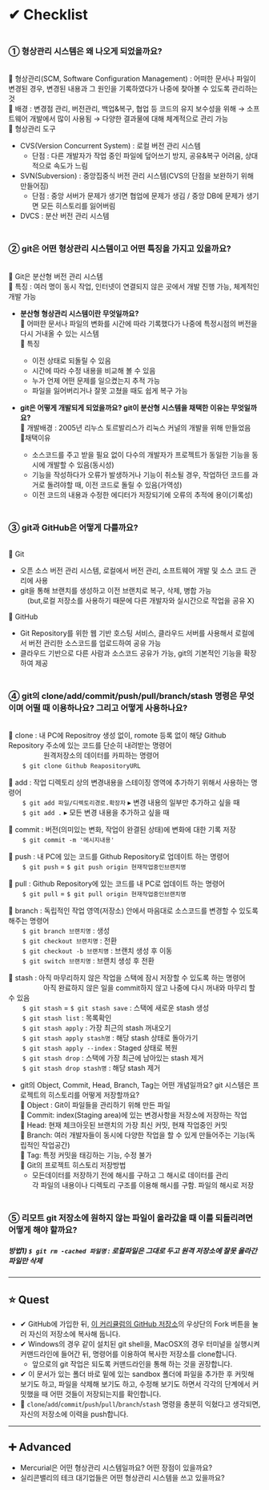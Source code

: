# ✔ Checklist
### <br>① 형상관리 시스템은 왜 나오게 되었을까요?
<br>🔹 형상관리(SCM, Software Configuration Management) : 어떠한 문서나 파일이 변경된 경우, 변경된 내용과 그 원인을 기록하였다가 나중에 찾아볼 수 있도록 관리하는 것
<br>🔹 배경 : 변경점 관리, 버전관리, 백업&복구, 협업 등 코드의 유지 보수성을 위해 → 소프트웨어 개발에서 많이 사용됨 → 다양한 결과물에 대해 체계적으로 관리 가능
<br>🔹 형상관리 도구
* CVS(Version Concurrent System) : 로컬 버전 관리 시스템
  * 단점 : 다른 개발자가 작업 중인 파일에 덮어쓰기 방지, 공유&복구 어려움, 상대적으로 속도가 느림
* SVN(Subversion) : 중앙집중식 버전 관리 시스템(CVS의 단점을 보완하기 위해 만들어짐)
    * 단점 : 중앙 서버가 문제가 생기면 협업에 문제가 생김 / 중앙 DB에 문제가 생기면 모든 히스토리를 잃어버림
* DVCS : 분산 버전 관리 시스템

### <br>② git은 어떤 형상관리 시스템이고 어떤 특징을 가지고 있을까요?
<br>🔹 Git은 분산형 버전 관리 시스템<br>🔹 특징 : 여러 명이 동시 작업, 인터넷이 연결되지 않은 곳에서 개발 진행 가능, 체계적인 개발 가능
  * **분산형 형상관리 시스템이란 무엇일까요?**
  <br>🔹 어떠한 문서나 파일의 변화를 시간에 따라 기록했다가 나중에 특정시점의 버전을 다시 거내올 수 있는 시스템
  <br> 🔹 특징
    * 이전 상태로 되돌릴 수 있음
    * 시간에 따라 수정 내용을 비교해 볼 수 있음
    * 누가 언제 어떤 문제를 일으켰는지 추적 가능
    * 파일을 잃어버리거나 잘못 고쳤을 때도 쉽게 복구 가능
 
* **git은 어떻게 개발되게 되었을까요? git이 분산형 시스템을 채택한 이유는 무엇일까요?**<br>🔹 개발배경 : 2005년 리누스 토르발리스가 리눅스 커널의 개발을 위해 만들었음<br>🔹채택이유
    * 소스코드를 주고 받을 필요 없이 다수의 개발자가 프로젝트가 동일한 기능을 동시에 개발할 수 있음(동시성)
    * 기능을 작성하다가 오류가 발생하거나 기능이 취소될 경우, 작업하던 코드를 과거로 돌려야할 때, 이전 코드로 돌릴 수 있음(가역성)
    * 이전 코드의 내용과 수정한 에디터가 저장되기에 오류의 추적에 용이(기록성)

### <br>③ git과 GitHub은 어떻게 다를까요?
<br>🔹 Git
  * 오픈 소스 버전 관리 시스템, 로컬에서 버전 관리, 소프트웨어 개발 및 소스 코드 관리에 사용
  * git을 통해 브랜치를 생성하고 이전 브랜치로 복구, 삭제, 병합 가능<br>　(but,로컬 저장소를 사용하기 때문에 다른 개발자와 실시간으로 작업을 공유 X)

   🔹 GitHub<br>
   * Git Repository를 위한 웹 기반 호스팅 서비스, 클라우드 서버를 사용해서 로컬에서 버전 관리한 소스코드를 업로드하여 공유 가능
   * 클라우드 기반으로 다른 사람과 소스코드 공유가 가능, git의 기본적인 기능을 확장하여 제공

### <br>④ git의 clone/add/commit/push/pull/branch/stash 명령은 무엇이며 어떨 때 이용하나요? 그리고 어떻게 사용하나요?
<br>🔹 clone : 내 PC에 Repositroy 생성 없이, romote 등록 없이 해당 Github Repository 주소에 있는 코드를 단순히 내려받는 명령어<br>　　　　　원격저장소의 데이터를 카피하는 명령어<br>  　　`$ git clone Github ReapositoryURL`

  🔹 add : 작업 디렉토리 상의 변경내용을 스테이징 영역에 추가하기 위해서 사용하는 명령어<br>  　　`$ git add 파일/디렉토리경로.확장자` ▸ 변경 내용의 일부만 추가하고 싶을 때<br>  　　`$ git add .` ▸ 모든 변경 내용을 추가하고 싶을 때

  🔹 commit : 버전(의미있는 변화, 작업이 완결된 상태)에 변화에 대한 기록 저장<br>  　　`$ git commit -m '메시지내용'`
  
  🔹 push : 내 PC에 있는 코드를 Github Repository로 업데이트 하는 명령어<br>  　　`$ git push` = `$ git push origin 현재작업중인브랜치명`
  
  🔹 pull : Github Repository에 있는 코드를 내 PC로 업데이트 하는 명령어
<br> 　　`$ git pull` = `$ git pull origin 현재작업중인브랜치명`
  
  🔹 branch : 독립적인 작업 영역(저장소) 안에서 마음대로 소스코드를 변경할 수 있도록 해주는 명령어<br>  　　`$ git branch 브랜치명` : 생성<br>  　　`$ git checkout 브랜치명` : 전환<br>  　　`$ git checkout -b 브랜치명` : 브랜치 생성 후 이동<br>  　　`$ git switch 브랜치명` : 브랜치 생성 후 전환
  
  🔹 stash : 아직 마무리하지 않은 작업을 스택에 잠시 저장할 수 있도록 하는 명령어<br>　　　　　아직 완료하지 않은 일을 commit하지 않고 나중에 다시 꺼내와 마무리 할 수 있음<br>  　　`$ git stash` = `$ git stash save` : 스택에 새로운 stash 생성<br>  　　`$ git stash list` : 목록확인<br>  　　`$ git stash apply` :  가장 최근의 stash 꺼내오기<br>  　　`$ git stash apply stash명` : 해당 stash 상태로 돌아가기<br>  　　`$ git stash apply --index` : Staged 상태로 복원<br>  　　`$ git stash drop` : 스택에 가장 최근에 남아있는 stash 제거<br>  　　`$ git stash drop stash명` : 해당 stash 제거

* git의 Object, Commit, Head, Branch, Tag는 어떤 개념일까요? git 시스템은 프로젝트의 히스토리를 어떻게 저장할까요?<br>🔹 Object : Git이 파일들을 관리하기 위해 만든 파일<br> 🔹 Commit: index(Staging area)에 있는 변경사항을 저장소에 저장하는 작업<br> 🔹 Head: 현재 체크아웃된 브랜치의 가장 최신 커밋, 현재 작업중인 커밋<br> 🔹 Branch: 여러 개발자들이 동시에 다양한 작업을 할 수 있게 만들어주는 기능(독립적인 작업공간)<br> 🔹 Tag: 특정 커밋을 태깅하는 기능, 수정 불가<br> 🔹 Git의 프로젝트 히스토리 저장방법
  * 모든데이터를 저장하기 전에 해시를 구하고 그 해시로 데이터를 관리<br>각 파일의 내용이나 디렉토리 구조를 이용해 해시를 구함. 파일의 해시로 저장
### <br>⑤ 리모트 git 저장소에 원하지 않는 파일이 올라갔을 때 이를 되돌리려면 어떻게 해야 할까요?
##### 방법1) `$ git rm -cached 파일명` : 로컬파일은 그대로 두고 원격 저장소에 잘못 올라간 **파일만** 삭제

<hr>

## ⭐ Quest
* ✔ GitHub에 가입한 뒤, [이 커리큘럼의 GitHub 저장소](https://github.com/readex4/study)의 우상단의 Fork 버튼을 눌러 자신의 저장소에 복사해 둡니다.
* ✔ Windows의 경우 같이 설치된 git shell을, MacOSX의 경우 터미널을 실행시켜 커맨드라인에 들어간 뒤, 명령어를 이용하여 복사한 저장소를 clone합니다.
  * 앞으로의 git 작업은 되도록 커맨드라인을 통해 하는 것을 권장합니다.
* ✔ 이 문서가 있는 폴더 바로 밑에 있는 sandbox 폴더에 파일을 추가한 후 커밋해 보기도 하고, 파일을 삭제해 보기도 하고, 수정해 보기도 하면서 각각의 단계에서 커밋했을 때 어떤 것들이 저장되는지를 확인합니다.
* 🔺 `clone`/`add`/`commit`/`push`/`pull`/`branch`/`stash` 명령을 충분히 익혔다고 생각되면, 자신의 저장소에 이력을 push합니다.

<hr>

## ➕ Advanced
* Mercurial은 어떤 형상관리 시스템일까요? 어떤 장점이 있을까요?
* 실리콘밸리의 테크 대기업들은 어떤 형상관리 시스템을 쓰고 있을까요?

